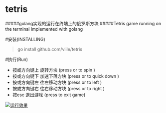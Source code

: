# tetris
#####golang实现的运行在终端上的俄罗斯方块
#####Tetris game running on the terminal Implemented with golang

#安装(INSTALLING)
> go install github.com/viile/tetris

#执行(Run)
* 按<ctrl-w>或方向键上 旋转方块 (press <ctrl-w> or <ArrowUp> to spin )
* 按<ctrl-s>或方向键下 加速下落方块 (press <ctrl-s> or <ArrowDown> to quick down )
* 按<ctrl-a>或方向键左 往左移动方块 (press <ctrl-a> or <ArrowLeft> to left )
* 按<ctrl-d>或方向键右 往右移动方块 (press <ctrl-d> or <ArrowRight> to right )
* 按esc 退出游戏 (press <esc> to exit game)

[![运行效果](https://asciinema.org/a/MlA8Q9K4deRmLzYImUjfMHXAT.png)](https://asciinema.org/a/MlA8Q9K4deRmLzYImUjfMHXAT)
